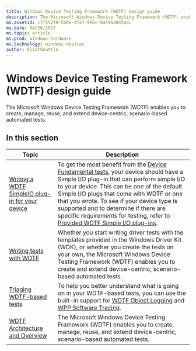 ```yaml
---
title: Windows Device Testing Framework (WDTF) design guide
description: The Microsoft Windows Device Testing Framework (WDTF) enables you to create, manage, reuse, and extend device-centric, scenario-based automated tests.
ms.assetid: cff552f0-5dde-4fe7-996c-0a496d845edc
ms.date: 04/20/2017
ms.topic: article
ms.prod: windows-hardware
ms.technology: windows-devices
author: EliotSeattle
---
```


# Windows Device Testing Framework (WDTF) design guide

The Microsoft Windows Device Testing Framework (WDTF) enables you to create, manage, reuse, and extend device-centric, scenario-based automated tests.

## In this section

|Topic|Description|
|----|----|
|[Writing a WDTF SimpleIO plug-in for your device](writing-a-wdtf-simpleio-plug-in-for-your-device.md)|To get the most benefit from the [Device Fundamental tests](https://docs.microsoft.com/windows-hardware/drivers), your device should have a Simple I/O plug-in that can perform simple I/O to your device. This can be one of the default Simple I/O plugs that come with WDTF or one that you wrote. To see if your device type is supported and to determine if there are specific requirements for testing, refer to [Provided WDTF Simple I/O plug-ins](provided-wdtf-simpleio-plug-ins.md).|
|[Writing tests with WDTF](writing-tests-with-wdtf.md)|Whether you start writing driver tests with the templates provided in the Windows Driver Kit (WDK), or whether you create the tests on your own, the Microsoft Windows Device Testing Framework (WDTF) enables you to create and extend device-centric, scenario-based automated tests.|
|[Triaging WDTF-based tests](triaging-wdtf-based-tests.md)|To help you better understand what is going on in your WDTF-based tests, you can use the built-in support for [WDTF Object Logging](logging-and-tracing.md) and [WPP Software Tracing](https://docs.microsoft.com/windows-hardware/drivers/devtest/wpp-software-tracing).|
|[WDTF Architecture and Overview](wdtf-overview.md)|The Microsoft Windows Device Testing Framework (WDTF) enables you to create, manage, reuse, and extend device-centric, scenario-based automated tests.|
